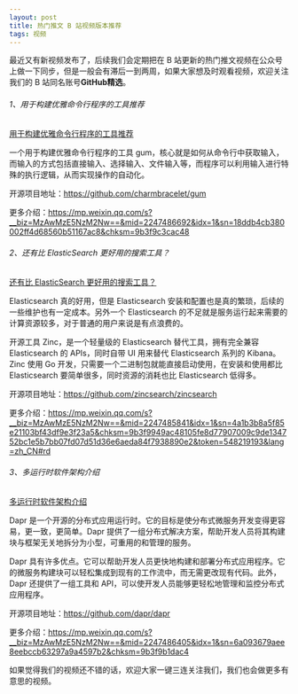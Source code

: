 ```yaml
---
layout: post
title: 热门推文 B 站视频版本推荐
tags: 视频
---
```


最近又有新视频发布了，后续我们会定期把在 B 站更新的热门推文视频在公众号上做一下同步，但是一般会有滞后一到两周，如果大家想及时观看视频，欢迎关注我们的 B 站同名账号**GitHub精选**。

######  1、用于构建优雅命令行程序的工具推荐

[用于构建优雅命令行程序的工具推荐](https://www.bilibili.com/video/BV1HN411G744/)

一个用于构建优雅命令行程序的工具 gum，核心就是如何从命令行中获取输入，而输入的方式包括直接输入、选择输入、文件输入等，而程序可以利用输入进行特殊的执行逻辑，从而实现操作的自动化。

开源项目地址：https://github.com/charmbracelet/gum

更多介绍：https://mp.weixin.qq.com/s?__biz=MzAwMzE5NzM2Nw==&mid=2247486692&idx=1&sn=18ddb4cb380002ff4d68560b51167ac8&chksm=9b3f9c3cac48

###### 2、还有比 ElasticSearch 更好用的搜索工具？

[还有比 ElasticSearch 更好用的搜索工具？](https://www.bilibili.com/video/BV1Du4y1K766/)

Elasticsearch 真的好用，但是 Elasticsearch 安装和配置也是真的繁琐，后续的一些维护也有一定成本。另外一个 Elasticsearch 的不足就是服务运行起来需要的计算资源较多，对于普通的用户来说是有点浪费的。

开源工具 Zinc，是一个轻量级的 Elasticsearch 替代工具，拥有完全兼容 Elasticsearch 的 APIs，同时自带 UI 用来替代 Elasticsearch 系列的 Kibana。Zinc 使用 Go 开发，只需要一个二进制包就能直接启动使用，在安装和使用都比 Elasticsearch 要简单很多，同时资源的消耗也比 Elasticsearch 低得多。

开源项目地址：https://github.com/zincsearch/zincsearch

更多介绍：https://mp.weixin.qq.com/s?__biz=MzAwMzE5NzM2Nw==&mid=2247485841&idx=1&sn=4a1b3b8a5f85e21103bf43df9e3f23a5&chksm=9b3f9949ac48105fe8d77907009c9de134752bc1e5b7bb07fd07d51d36e6aeda84f7938890e2&token=548219193&lang=zh_CN#rd

###### 3、多运行时软件架构介绍

[多运行时软件架构介绍](https://www.bilibili.com/video/BV1P84y1d7xr/)

Dapr 是一个开源的分布式应用运行时。它的目标是使分布式微服务开发变得更容易，更一致，更简单。Dapr 提供了一组分布式解决方案，帮助开发人员将其构建块与框架无关地拆分为小型，可重用的和管理的服务。

Dapr 具有许多优点。它可以帮助开发人员更快地构建和部署分布式应用程序。它的微服务构建块可以轻松集成到现有的工作流中，而无需更改现有代码。此外，Dapr 还提供了一组工具和 API，可以使开发人员能够更轻松地管理和监控分布式应用程序。

开源项目地址：https://github.com/dapr/dapr

更多介绍：https://mp.weixin.qq.com/s?__biz=MzAwMzE5NzM2Nw==&mid=2247486405&idx=1&sn=6a093679aee8eebccb63297a9a4597b2&chksm=9b3f9b1dac4

如果觉得我们的视频还不错的话，欢迎大家一键三连关注我们，我们也会做更多有意思的视频。
